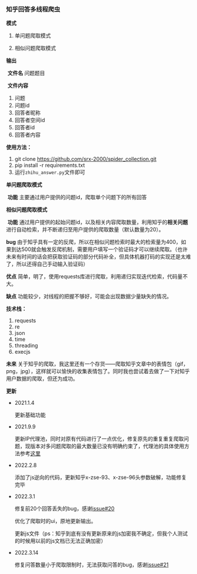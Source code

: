 ### 知乎回答多线程爬虫

**模式**

1. 单问题爬取模式

2. 相似问题爬取模式

**输出**

​	**文件名** 问题题目

​	**文件内容**

1. 问题
2. 问题id
3. 回答者昵称
4. 回答者空间id
5. 回答者id
6. 回答者内容

**使用方法：**

1. git clone https://github.com/srx-2000/spider_collection.git
2. pip install -r requirements.txt
3. 运行`zhihu_answer.py`文件即可

**单问题爬取模式**

​	**功能** 主要通过用户提供的问题id，爬取单个问题下的所有回答

**相似问题爬取模式**

​	**功能** 通过用户提供的起始问题id，以及相关内容爬取数量，利用知乎的**相关问题**进行自动检索，并不断递归至用户提供的爬取数量（默认数量为20）。

**bug** 由于知乎具有一定的反爬，所以在相似问题检索时最大的检索量为400，如果到达500就会触发反爬机制，需要用户填写一个验证码才可以继续爬取。（也许未来有时间的话会把获取验证码的部分代码补全，但具体机器打码的实现还是太难了，所以还得自己手动输入验证码）

**优点** 简单，明了，使用requests库进行爬取，利用递归实现迭代检索，代码量不大。

**缺点** 功能较少，对线程的把握不够好，可能会出现数据少量缺失的情况。

**技术栈：**

1. requests
2. re
3. json
4. time
5. threading
5. execjs

**未来** 关于知乎的爬取，我这里还有一个存货——爬取知乎文章中的表情包（gif，png，jpg），这样就可以愉快的收集表情包了。同时我也尝试着去做了一下对知乎用户数据的爬取，但还为成功。

**更新**

- 2021.1.4

  更新基础功能

- 2021.9.9

  更新IP代理池，同时对原有代码进行了一点优化，修复原先的重复重复爬取问题，现版本对多问题爬取的最大数量已没有明确约束了，代理池的具体使用方法参考[这里](https://github.com/srx-2000/git_spider/tree/master/proxy_pool)

* 2022.2.8

  添加了js逆向的代码，更新知乎x-zse-93、x-zse-96头参数破解，功能修复完毕
  
* 2022.3.1

  修复前20个回答丢失的bug，感谢[issue#20](https://github.com/srx-2000/spider_collection/issues/20#issue-1154118920)

  优化了爬取时的ui，原地更新输出。

  更新js文件（ps：知乎到底有没有更新原来的js加密我不确定，但我个人测试的时候用以前的js文档已无法正确加密）
  
* 2022.3.14

  修复问答数量小于爬取限制时，无法获取问答的bug，感谢[issue#21](https://github.com/srx-2000/spider_collection/issues/21)

